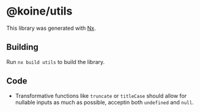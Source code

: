# @koine/utils

This library was generated with [Nx](https://nx.dev).

## Building

Run `nx build utils` to build the library.

## Code

- Transformative functions like `truncate` or `titleCase` should allow for nullable inputs as much as possible, acceptin both `undefined` and `null`.
